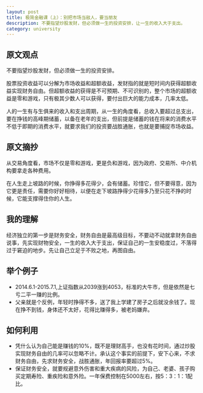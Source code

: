 ```yaml
---
layout: post
title: 极简金融课（上）：别把市场当敌人，要当朋友
description: 不要指望炒股发财，但必须做一生的投资安排，让一生的收入大于支出。
category: university
---
```


## 原文观点
不要指望炒股发财，但必须做一生的投资安排。

股票投资收益可以分解为市场收益和超额收益，发财指的就是短时间内获得超额收益实现财务自由。但超额收益的获得是不可预期、不可识别的，整个市场的超额收益是零和游戏，只有极其少数人可以获得，要付出巨大的能力成本，几率太低。

人的一生有与生俱来的收入和支出周期，从一生的角度看，总收入要超过总支出，要在挣钱的高峰期储蓄，以备在老年的支出，但前提是储蓄的钱在将来的消费水平不低于即期的消费水平，就要求我们的投资要战胜通胀，也就是要捕捉市场收益。

## 原文摘抄
从交易角度看，市场不仅是零和游戏，更是负和游戏，因为政府、交易所、中介机构要拿走各种费用。

在人生走上坡路的时候，你挣得多花得少，会有储蓄。珍惜它，但不要得意，因为它更是责任，需要你好好相待，以便在走下坡路挣得少花得多乃至只花不挣的时候，它能支撑得住你的人生。

## 我的理解
经济独立的第一步是财务安全，财务自由是最高级目标，不要动不动就拿财务自由说事，先实现财物安全，一生的收入大于支出，保证自己的一生安稳度过，不落得过于窘迫的地步。先让自己立足于不败之地，再图自由。

## 举个例子
- 2014.6.1-2015.7.1,上证指数从2039涨到4053，标准的大牛市，但是依然是七亏二平一赚的比例。
- 父亲就是个反例，年轻时挣得不多，送了我上学建了房子之后就没余钱了。现在挣不到钱，身体还不太好，花得比赚得多，被老妈嫌弃。

## 如何利用
- 凭什么认为自己能是赚钱的10%，既不是理财高手，也没有花时间，通过炒股实现财务自由的几率可以忽略不计。承认这个事实的前提下，安下心来，不求财务自由，先求财务安全，战胜通胀，年回报率要超过5%。
- 保证财务安全，就要规避意外伤害和重大疾病的风险，为自己、老婆、孩子购买定期寿险、重疾险和意外险。一年保费控制在5000左右，按5：3：1：1配比。

